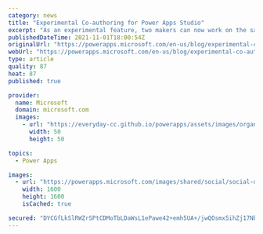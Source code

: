 ```yaml
---
category: news
title: "Experimental Co-authoring for Power Apps Studio"
excerpt: "As an experimental feature, two makers can now work on the same app at the same time.  This is a first step, seeking your feedback, as we continue to build co-authoring features across Power Apps."
publishedDateTime: 2021-11-01T18:00:54Z
originalUrl: "https://powerapps.microsoft.com/en-us/blog/experimental-co-authoring-for-power-apps-studio/"
webUrl: "https://powerapps.microsoft.com/en-us/blog/experimental-co-authoring-for-power-apps-studio/"
type: article
quality: 87
heat: 87
published: true

provider:
  name: Microsoft
  domain: microsoft.com
  images:
    - url: "https://everyday-cc.github.io/powerapps/assets/images/organizations/microsoft.com-50x50.jpg"
      width: 50
      height: 50

topics:
  - Power Apps

images:
  - url: "https://powerapps.microsoft.com/images/shared/social/social-default-image.png"
    width: 1600
    height: 1600
    isCached: true

secured: "DYCGfLkSlRWZrSPtCDMoTbLDaWsL1ePawe42+emh5UA+/jwQOsmx5ihZj17NbFRrhLn+g0LYEzdd8P2/vo5fuOPIvgp1qQAvtPF1M/Y2lVgcQGjglk/Nzsj+jr6mJ6dbOh/pAuf6bVAym0ZeSpea5UuYiUIo/lSM1ZUyk2pXbtaJLK1AJG6fmLuncH1ndh0wannSCCsR9h0Fu5sHE4fJzoaLZjyvBx9K1cgZiOBwdo/OUEagXBNX60ls0cKM48L5Ax0m43Gr3W3nnmyVkoi+aeLHqxFaFXpura+nAD4A+2o69VJwxtpaRmyF2QYlVsyVZuyo8oYVtvfyAqbrAXzyINla0Q279GpZnDh80rWExDE=;IUI7GK+ISRaN8mWIvO/U+A=="
---
```


